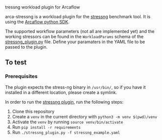 tressng workload plugin for Arcaflow

arca-stressng is a workload plugin for the [stressng](https://github.com/ColinIanKing/stress-ng) benchmark tool. It is using the [Arcaflow python SDK](https://github.com/arcalot/arcaflow-plugin-sdk-python).

The supported workflow parameters (not all are implemented yet) and the working stressors can be found in the `WorkloadParams` schema of the [stressng_plugin.py](stressng_plugin.py) file. 
Define your paramaters in the YAML file to be passed to the plugin. 

## To test

### Prerequisites
The plugin expects the stress-ng binary in `/usr/bin/`, so if you have it installed in a different location, please create a symlink. 

In order to run the [stressng plugin](stressng_plugin.py), run the following steps:

1. Clone this repository
2. Create a `venv` in the current directory with `python3 -m venv $(pwd)/venv`
3. Activate the `venv` by running `source venv/bin/activate`
4. Run `pip install -r requirements`
5. Run `./stressng_plugin.py -f stressng_example.yaml`
